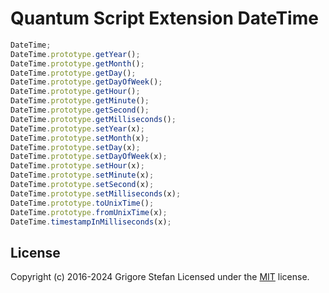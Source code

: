 # Quantum Script Extension DateTime

```javascript
DateTime;
DateTime.prototype.getYear();
DateTime.prototype.getMonth();
DateTime.prototype.getDay();
DateTime.prototype.getDayOfWeek();
DateTime.prototype.getHour();
DateTime.prototype.getMinute();
DateTime.prototype.getSecond();
DateTime.prototype.getMilliseconds();
DateTime.prototype.setYear(x);
DateTime.prototype.setMonth(x);
DateTime.prototype.setDay(x);
DateTime.prototype.setDayOfWeek(x);
DateTime.prototype.setHour(x);
DateTime.prototype.setMinute(x);
DateTime.prototype.setSecond(x);
DateTime.prototype.setMilliseconds(x);
DateTime.prototype.toUnixTime();
DateTime.prototype.fromUnixTime(x);
DateTime.timestampInMilliseconds(x);
```

## License

Copyright (c) 2016-2024 Grigore Stefan
Licensed under the [MIT](LICENSE) license.
